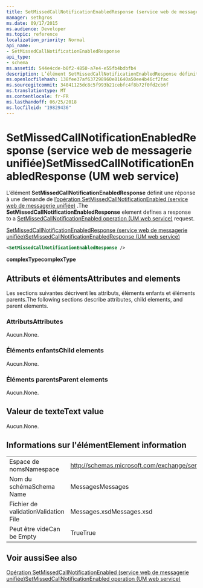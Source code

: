```yaml
---
title: SetMissedCallNotificationEnabledResponse (service web de messagerie unifiée)
manager: sethgros
ms.date: 09/17/2015
ms.audience: Developer
ms.topic: reference
localization_priority: Normal
api_name:
- SetMissedCallNotificationEnabledResponse
api_type:
- schema
ms.assetid: 544e4cde-b0f2-4850-a7e4-e55fb4bdbfb4
description: L’élément SetMissedCallNotificationEnabledResponse définit une réponse à une demande de (service web de messagerie unifiée) opération SetMissedCallNotificationEnabled.
ms.openlocfilehash: 138fee37af637298960e81640a50ee4b46cf2fac
ms.sourcegitcommit: 34041125dc8c5f993b21cebfc4f8b72f0fd2cb6f
ms.translationtype: MT
ms.contentlocale: fr-FR
ms.lasthandoff: 06/25/2018
ms.locfileid: "19829436"
---
```

# <a name="setmissedcallnotificationenabledresponse-um-web-service"></a><span data-ttu-id="4f68d-103">SetMissedCallNotificationEnabledResponse (service web de messagerie unifiée)</span><span class="sxs-lookup"><span data-stu-id="4f68d-103">SetMissedCallNotificationEnabledResponse (UM web service)</span></span>

<span data-ttu-id="4f68d-104">L’élément **SetMissedCallNotificationEnabledResponse** définit une réponse à une demande de [l’opération SetMissedCallNotificationEnabled (service web de messagerie unifiée)](setmissedcallnotificationenabled-operation-um-web-service.md) .</span><span class="sxs-lookup"><span data-stu-id="4f68d-104">The **SetMissedCallNotificationEnabledResponse** element defines a response to a [SetMissedCallNotificationEnabled operation (UM web service)](setmissedcallnotificationenabled-operation-um-web-service.md) request.</span></span> 
  
[<span data-ttu-id="4f68d-105">SetMissedCallNotificationEnabledResponse (service web de messagerie unifiée)</span><span class="sxs-lookup"><span data-stu-id="4f68d-105">SetMissedCallNotificationEnabledResponse (UM web service)</span></span>](setmissedcallnotificationenabledresponse-um-web-service.md)
  
```xml
<SetMissedCallNotificationEnabledResponse />
```

 <span data-ttu-id="4f68d-106">**complexType**</span><span class="sxs-lookup"><span data-stu-id="4f68d-106">**complexType**</span></span>
## <a name="attributes-and-elements"></a><span data-ttu-id="4f68d-107">Attributs et éléments</span><span class="sxs-lookup"><span data-stu-id="4f68d-107">Attributes and elements</span></span>

<span data-ttu-id="4f68d-108">Les sections suivantes décrivent les attributs, éléments enfants et éléments parents.</span><span class="sxs-lookup"><span data-stu-id="4f68d-108">The following sections describe attributes, child elements, and parent elements.</span></span>
  
### <a name="attributes"></a><span data-ttu-id="4f68d-109">Attributs</span><span class="sxs-lookup"><span data-stu-id="4f68d-109">Attributes</span></span>

<span data-ttu-id="4f68d-110">Aucun.</span><span class="sxs-lookup"><span data-stu-id="4f68d-110">None.</span></span>
  
### <a name="child-elements"></a><span data-ttu-id="4f68d-111">Éléments enfants</span><span class="sxs-lookup"><span data-stu-id="4f68d-111">Child elements</span></span>

<span data-ttu-id="4f68d-112">Aucun.</span><span class="sxs-lookup"><span data-stu-id="4f68d-112">None.</span></span>
  
### <a name="parent-elements"></a><span data-ttu-id="4f68d-113">Éléments parents</span><span class="sxs-lookup"><span data-stu-id="4f68d-113">Parent elements</span></span>

<span data-ttu-id="4f68d-114">Aucun.</span><span class="sxs-lookup"><span data-stu-id="4f68d-114">None.</span></span>
  
## <a name="text-value"></a><span data-ttu-id="4f68d-115">Valeur de texte</span><span class="sxs-lookup"><span data-stu-id="4f68d-115">Text value</span></span>

<span data-ttu-id="4f68d-116">Aucun.</span><span class="sxs-lookup"><span data-stu-id="4f68d-116">None.</span></span>
  
## <a name="element-information"></a><span data-ttu-id="4f68d-117">Informations sur l'élément</span><span class="sxs-lookup"><span data-stu-id="4f68d-117">Element information</span></span>

|||
|:-----|:-----|
|<span data-ttu-id="4f68d-118">Espace de noms</span><span class="sxs-lookup"><span data-stu-id="4f68d-118">Namespace</span></span>  <br/> |http://schemas.microsoft.com/exchange/services/2006/messages  <br/> |
|<span data-ttu-id="4f68d-119">Nom du schéma</span><span class="sxs-lookup"><span data-stu-id="4f68d-119">Schema Name</span></span>  <br/> |<span data-ttu-id="4f68d-120">Messages</span><span class="sxs-lookup"><span data-stu-id="4f68d-120">Messages</span></span>  <br/> |
|<span data-ttu-id="4f68d-121">Fichier de validation</span><span class="sxs-lookup"><span data-stu-id="4f68d-121">Validation File</span></span>  <br/> |<span data-ttu-id="4f68d-122">Messages.xsd</span><span class="sxs-lookup"><span data-stu-id="4f68d-122">Messages.xsd</span></span>  <br/> |
|<span data-ttu-id="4f68d-123">Peut être vide</span><span class="sxs-lookup"><span data-stu-id="4f68d-123">Can be Empty</span></span>  <br/> |<span data-ttu-id="4f68d-124">True</span><span class="sxs-lookup"><span data-stu-id="4f68d-124">True</span></span>  <br/> |
   
## <a name="see-also"></a><span data-ttu-id="4f68d-125">Voir aussi</span><span class="sxs-lookup"><span data-stu-id="4f68d-125">See also</span></span>



[<span data-ttu-id="4f68d-126">Opération SetMissedCallNotificationEnabled (service web de messagerie unifiée)</span><span class="sxs-lookup"><span data-stu-id="4f68d-126">SetMissedCallNotificationEnabled operation (UM web service)</span></span>](setmissedcallnotificationenabled-operation-um-web-service.md)

